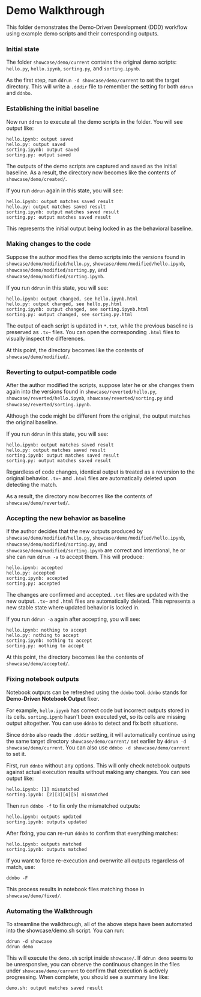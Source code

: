 # Demo Walkthrough

This folder demonstrates the Demo-Driven Development (DDD) workflow using example demo scripts and their corresponding outputs.

### Initial state

The folder `showcase/demo/current` contains the original demo scripts: `hello.py`, `hello.ipynb`, `sorting.py`, and `sorting.ipynb`.

As the first step, run `ddrun -d showcase/demo/current` to set the target directory. This will write a `.dddir` file to remember the setting for both `ddrun` and `ddnbo`.

### Establishing the initial baseline

Now run `ddrun` to execute all the demo scripts in the folder. You will see output like:

```
hello.ipynb: output saved
hello.py: output saved
sorting.ipynb: output saved
sorting.py: output saved
```

The outputs of the demo scripts are captured and saved as the initial baseline. As a result, the directory now becomes like the contents of `showcase/demo/created/`.

If you run `ddrun` again in this state, you will see:

```
hello.ipynb: output matches saved result
hello.py: output matches saved result
sorting.ipynb: output matches saved result
sorting.py: output matches saved result
```

This represents the initial output being locked in as the behavioral baseline.

### Making changes to the code

Suppose the author modifies the demo scripts into the versions found in `showcase/demo/modified/hello.py`, `showcase/demo/modified/hello.ipynb`, `showcase/demo/modified/sorting.py`, and `showcase/demo/modified/sorting.ipynb`.

If you run `ddrun` in this state, you will see:

```
hello.ipynb: output changed, see hello.ipynb.html
hello.py: output changed, see hello.py.html
sorting.ipynb: output changed, see sorting.ipynb.html
sorting.py: output changed, see sorting.py.html
```

The output of each script is updated in `*.txt`, while the previous baseline is preserved as `.tx~` files. You can open the corresponding `.html` files to visually inspect the differences.

At this point, the directory becomes like the contents of `showcase/demo/modified/`.

### Reverting to output-compatible code

After the author modified the scripts, suppose later he or she changes them again into the versions found in `showcase/reverted/hello.py`, `showcase/reverted/hello.ipynb`, `showcase/reverted/sorting.py` and `showcase/reverted/sorting.ipynb`.

Although the code might be different from the original, the output matches the original baseline.

If you run `ddrun` in this state, you will see:

```
hello.ipynb: output matches saved result
hello.py: output matches saved result
sorting.ipynb: output matches saved result
sorting.py: output matches saved result
```

Regardless of code changes, identical output is treated as a reversion to the original behavior. `.tx~` and `.html` files are automatically deleted upon detecting the match.

As a result, the directory now becomes like the contents of `showcase/demo/reverted/`.

### Accepting the new behavior as baseline

If the author decides that the new outputs produced by `showcase/demo/modified/hello.py`, `showcase/demo/modified/hello.ipynb`, `showcase/demo/modified/sorting.py`, and `showcase/demo/modified/sorting.ipynb` are correct and intentional, he or she can run `ddrun -a` to accept them. This will produce:

```
hello.ipynb: accepted
hello.py: accepted
sorting.ipynb: accepted
sorting.py: accepted
```

The changes are confirmed and accepted. `.txt` files are updated with the new output. `.tx~` and `.html` files are automatically deleted. This represents a new stable state where updated behavior is locked in.

If you run `ddrun -a` again after accepting, you will see:

```
hello.ipynb: nothing to accept
hello.py: nothing to accept
sorting.ipynb: nothing to accept
sorting.py: nothing to accept
```

At this point, the directory becomes like the contents of `showcase/demo/accepted/`.

### Fixing notebook outputs

Notebook outputs can be refreshed using the `ddnbo` tool. `ddnbo` stands for **Demo-Driven Notebook Output** fixer.

For example, `hello.ipynb` has correct code but incorrect outputs stored in its cells. `sorting.ipynb` hasn't been executed yet, so its cells are missing output altogether. You can use `ddnbo` to detect and fix both situations.

Since `ddnbo` also reads the `.dddir` setting, it will automatically continue using the same target directory `showcase/demo/current/` set earlier by `ddrun -d showcase/demo/current`. You can also use `ddnbo -d showcase/demo/current` to set it.

First, run `ddnbo` without any options. This will only check notebook outputs against actual execution results without making any changes. You can see output like:

```
hello.ipynb: [1] mismatched
sorting.ipynb: [2][3][4][5] mismatched
```

Then run `ddnbo -f` to fix only the mismatched outputs:

```
hello.ipynb: outputs updated
sorting.ipynb: outputs updated
```

After fixing, you can re-run `ddnbo` to confirm that everything matches:

```
hello.ipynb: outputs matched
sorting.ipynb: outputs matched
```

If you want to force re-execution and overwrite all outputs regardless of match, use:

```
ddnbo -F
```

This process results in notebook files matching those in `showcase/demo/fixed/`.

### Automating the Walkthrough

To streamline the walkthrough, all of the above steps have been automated into the showcase/demo.sh script. You can run:

```
ddrun -d showcase
ddrun demo
```

This will execute the `demo.sh` script inside `showcase/`. If `ddrun demo` seems to be unresponsive, you can observe the continuous changes in the files under `showcase/demo/current` to confirm that execution is actively progressing. When complete, you should see a summary line like:

```
demo.sh: output matches saved result
```
